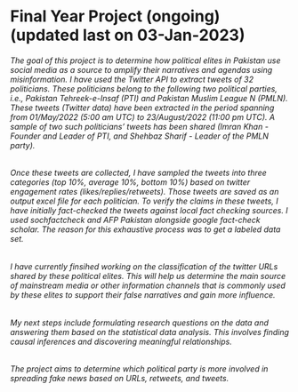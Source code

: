 # Final Year Project (ongoing) (updated last on 03-Jan-2023)

###### The goal of this project is to determine how political elites in Pakistan use social media as a source to amplify their narratives and agendas using misinformation. I have used the Twitter API to extract tweets of 32 politicians. These politicians belong to the following two political parties, i.e., Pakistan Tehreek-e-Insaf (PTI) and Pakistan Muslim League N (PMLN). These tweets (Twitter data) have been extracted in the period spanning from 01/May/2022 (5:00 am UTC) to 23/August/2022 (11:00 pm UTC). A sample of two such politicians’ tweets has been shared (Imran Khan - Founder and Leader of PTI, and Shehbaz Sharif - Leader of the PMLN party).  

###### Once these tweets are collected, I have sampled the tweets into three categories (top 10%, average 10%, bottom 10%) based on twitter engagement rates (likes/replies/retweets). Those tweets are saved as an output excel file for each politician. To verify the claims in these tweets, I have initially fact-checked the tweets against local fact checking sources. I used sochfactcheck and AFP Pakistan alongside google fact-check scholar. The reason for this exhaustive process was to get a labeled data set. 

###### I have currently finsihed working on the classification of the twitter URLs shared by these political elites. This will help us determine the main source of mainstream media or other information channels that is commonly used by these elites to support their false narratives and gain more influence.

###### My next steps include formulating research questions on the data and answering them based on the statistical data analysis. This involves finding causal inferences and discovering meaningful relationships.

###### The project aims to determine which political party is more involved in spreading fake news based on URLs, retweets, and tweets.
